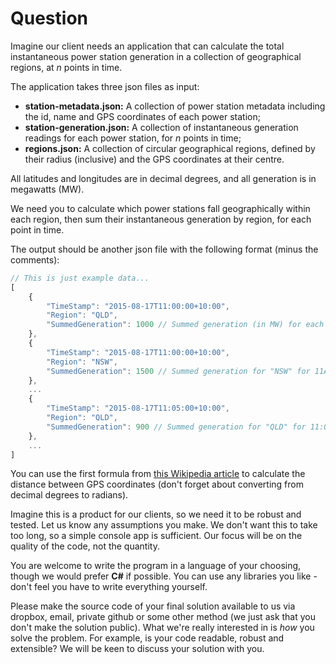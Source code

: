 # Question

Imagine our client needs an application that can calculate the total instantaneous power station generation in a collection of geographical regions, at *n* points in time.

The application takes three json files as input:
- **station-metadata.json:** A collection of power station metadata including
  the id, name and GPS coordinates of each power station;
- **station-generation.json:** A collection of instantaneous generation readings for each
  power station, for *n* points in time;
- **regions.json:** A collection of circular geographical regions, defined by their radius
  (inclusive) and the GPS coordinates at their centre.

All latitudes and longitudes are in decimal degrees, and all generation is in
megawatts (MW).

We need you to calculate which power stations fall geographically within each
region, then sum their instantaneous generation by region, for each point in time.

The output should be another json file with the following format (minus the
comments):

~~~javascript
// This is just example data...
[
	{
		"TimeStamp": "2015-08-17T11:00:00+10:00",
		"Region": "QLD",
		"SummedGeneration": 1000 // Summed generation (in MW) for each power station in the region "QLD" for 11AM
	},
	{
		"TimeStamp": "2015-08-17T11:00:00+10:00",
		"Region": "NSW",
		"SummedGeneration": 1500 // Summed generation for "NSW" for 11AM
	},
	...
	{
		"TimeStamp": "2015-08-17T11:05:00+10:00",
		"Region": "QLD",
		"SummedGeneration": 900 // Summed generation for "QLD" for 11:05AM
	},
	...
]
~~~

You can use the first formula from [this Wikipedia article](https://en.wikipedia.org/wiki/Great-circle_distance)
to calculate the distance between GPS coordinates (don't forget about converting
from decimal degrees to radians).

Imagine this is a product for our clients, so we need it to be robust and tested.
Let us know any assumptions you make. We don't want this to take too long, so a simple console app is sufficient. Our focus will be on the quality of the code, not the quantity.

You are welcome to write the program in a language of your choosing, though we
would prefer **C#** if possible. You can use any libraries you like - don't feel
you have to write everything yourself.

Please make the source code of your final solution available to us via dropbox,
email, private github or some other method (we just ask that you don't make the
solution public). What we're really interested in is *how* you solve the problem.
For example, is your code readable, robust and extensible? We will be keen to
discuss your solution with you.
